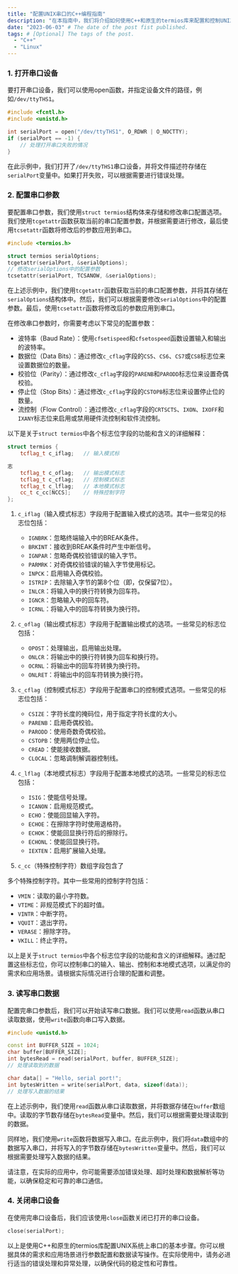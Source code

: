 ```yaml
---
title: "配置UNIX串口的C++编程指南"
description: "在本指南中，我们将介绍如何使用C++和原生的termios库来配置和控制UNIX系统上的串口。我们将讨论如何打开串口设备、配置串口参数以及读写串口数据。" 
date: "2023-06-03" # The date of the post fist published.
tags: # [Optional] The tags of the post.
  - "C++"
  - "Linux"
---
```


### 1. 打开串口设备

要打开串口设备，我们可以使用open函数，并指定设备文件的路径，例如`/dev/ttyTHS1`。

```cpp
#include <fcntl.h>
#include <unistd.h>

int serialPort = open("/dev/ttyTHS1", O_RDWR | O_NOCTTY);
if (serialPort == -1) {
    // 处理打开串口失败的情况
}
```

在此示例中，我们打开了`/dev/ttyTHS1`串口设备，并将文件描述符存储在`serialPort`变量中。如果打开失败，可以根据需要进行错误处理。

### 2. 配置串口参数

要配置串口参数，我们使用`struct termios`结构体来存储和修改串口配置选项。我们使用`tcgetattr`函数获取当前的串口配置参数，并根据需要进行修改，最后使用`tcsetattr`函数将修改后的参数应用到串口。

```cpp
#include <termios.h>

struct termios serialOptions;
tcgetattr(serialPort, &serialOptions);
// 修改serialOptions中的配置参数
tcsetattr(serialPort, TCSANOW, &serialOptions);
```

在上述示例中，我们使用`tcgetattr`函数获取当前的串口配置参数，并将其存储在`serialOptions`结构体中。然后，我们可以根据需要修改`serialOptions`中的配置参数。最后，使用`tcsetattr`函数将修改后的参数应用到串口。

在修改串口参数时，你需要考虑以下常见的配置参数：

- 波特率（Baud Rate）：使用`cfsetispeed`和`cfsetospeed`函数设置输入和输出的波特率。
- 数据位（Data Bits）：通过修改`c_cflag`字段的`CS5`、`CS6`、`CS7`或`CS8`标志位来设置数据位的数量。
- 校验位（Parity）：通过修改`c_cflag`字段的`PARENB`和`PARODD`标志位来设置奇偶校验。
- 停止位（Stop Bits）：通过修改`c_cflag`字段的`CSTOPB`标志位来设置停止位的数量。
- 流控制（Flow Control）：通过修改`c_cflag`字段的`CRTSCTS`、`IXON`、`IXOFF`和`IXANY`标志位来启用或禁用硬件流控制和软件流控制。

以下是关于`struct termios`中各个标志位字段的功能和含义的详细解释：

```cpp
struct termios {
    tcflag_t c_iflag;   // 输入模式标

志
    tcflag_t c_oflag;   // 输出模式标志
    tcflag_t c_cflag;   // 控制模式标志
    tcflag_t c_lflag;   // 本地模式标志
    cc_t c_cc[NCCS];    // 特殊控制字符
};
```

1. `c_iflag`（输入模式标志）字段用于配置输入模式的选项。其中一些常见的标志位包括：
   - `IGNBRK`：忽略终端输入中的BREAK条件。
   - `BRKINT`：接收到BREAK条件时产生中断信号。
   - `IGNPAR`：忽略奇偶校验错误的输入字节。
   - `PARMRK`：对奇偶校验错误的输入字节使用标记。
   - `INPCK`：启用输入奇偶校验。
   - `ISTRIP`：去除输入字节的第8个位（即，仅保留7位）。
   - `INLCR`：将输入中的换行符转换为回车符。
   - `IGNCR`：忽略输入中的回车符。
   - `ICRNL`：将输入中的回车符转换为换行符。

2. `c_oflag`（输出模式标志）字段用于配置输出模式的选项。一些常见的标志位包括：
   - `OPOST`：处理输出，启用输出处理。
   - `ONLCR`：将输出中的换行符转换为回车和换行符。
   - `OCRNL`：将输出中的回车符转换为换行符。
   - `ONLRET`：将输出中的回车符转换为换行符。

3. `c_cflag`（控制模式标志）字段用于配置串口的控制模式选项。一些常见的标志位包括：
   - `CSIZE`：字符长度的掩码位，用于指定字符长度的大小。
   - `PARENB`：启用奇偶校验。
   - `PARODD`：使用奇数奇偶校验。
   - `CSTOPB`：使用两位停止位。
   - `CREAD`：使能接收数据。
   - `CLOCAL`：忽略调制解调器控制线。

4. `c_lflag`（本地模式标志）字段用于配置本地模式的选项。一些常见的标志位包括：
   - `ISIG`：使能信号处理。
   - `ICANON`：启用规范模式。
   - `ECHO`：使能回显输入字符。
   - `ECHOE`：在擦除字符时使用退格符。
   - `ECHOK`：使能回显换行符后的擦除行。
   - `ECHONL`：使能回显换行符。
   - `IEXTEN`：启用扩展输入处理。

5. `c_cc`（特殊控制字符）数组字段包含了

多个特殊控制字符。其中一些常用的控制字符包括：
   - `VMIN`：读取的最小字符数。
   - `VTIME`：非规范模式下的超时值。
   - `VINTR`：中断字符。
   - `VQUIT`：退出字符。
   - `VERASE`：擦除字符。
   - `VKILL`：终止字符。

以上是关于`struct termios`中各个标志位字段的功能和含义的详细解释。通过配置这些标志位，你可以控制串口的输入、输出、控制和本地模式选项，以满足你的需求和应用场景。请根据实际情况进行合理的配置和调整。

### 3. 读写串口数据

配置完串口参数后，我们可以开始读写串口数据。我们可以使用`read`函数从串口读取数据，使用`write`函数向串口写入数据。

```cpp
#include <unistd.h>

const int BUFFER_SIZE = 1024;
char buffer[BUFFER_SIZE];
int bytesRead = read(serialPort, buffer, BUFFER_SIZE);
// 处理读取到的数据

char data[] = "Hello, serial port!";
int bytesWritten = write(serialPort, data, sizeof(data));
// 处理写入数据的结果
```

在上述示例中，我们使用`read`函数从串口读取数据，并将数据存储在`buffer`数组中。读取的字节数存储在`bytesRead`变量中。然后，我们可以根据需要处理读取到的数据。

同样地，我们使用`write`函数将数据写入串口。在此示例中，我们将`data`数组中的数据写入串口，并将写入的字节数存储在`bytesWritten`变量中。然后，我们可以根据需要处理写入数据的结果。

请注意，在实际的应用中，你可能需要添加错误处理、超时处理和数据解析等功能，以确保稳定和可靠的串口通信。

### 4. 关闭串口设备

在使用完串口设备后，我们应该使用`close`函数关闭已打开的串口设备。

```cpp
close(serialPort);
```

以上是使用C++和原生的termios库配置UNIX系统上串口的基本步骤。你可以根据具体的需求和应用场景进行参数配置和数据读写操作。在实际使用中，请务必进行适当的错误处理和异常处理，以确保代码的稳定性和可靠性。